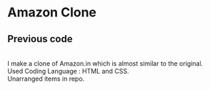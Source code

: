 # Amazon Clone
## Previous code
<br>
I make a clone of Amazon.in which is almost similar to the original.
<br>
Used Coding Language : HTML and CSS.
<br>
Unarranged items in repo.